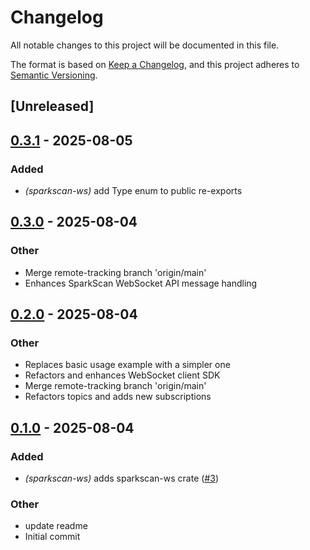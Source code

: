 # Changelog

All notable changes to this project will be documented in this file.

The format is based on [Keep a Changelog](https://keepachangelog.com/en/1.0.0/),
and this project adheres to [Semantic Versioning](https://semver.org/spec/v2.0.0.html).

## [Unreleased]

## [0.3.1](https://github.com/flashnetxyz/sparkscan-rs/compare/sparkscan-ws_v0.3.0...sparkscan-ws_v0.3.1) - 2025-08-05

### Added

- *(sparkscan-ws)* add Type enum to public re-exports

## [0.3.0](https://github.com/flashnetxyz/sparkscan-rs/compare/sparkscan-ws_v0.2.0...sparkscan-ws_v0.3.0) - 2025-08-04

### Other

- Merge remote-tracking branch 'origin/main'
- Enhances SparkScan WebSocket API message handling

## [0.2.0](https://github.com/flashnetxyz/sparkscan-rs/compare/sparkscan-ws_v0.1.0...sparkscan-ws_v0.2.0) - 2025-08-04

### Other

- Replaces basic usage example with a simpler one
- Refactors and enhances WebSocket client SDK
- Merge remote-tracking branch 'origin/main'
- Refactors topics and adds new subscriptions

## [0.1.0](https://github.com/flashnetxyz/sparkscan-rs/releases/tag/sparkscan-ws_v0.1.0) - 2025-08-04

### Added

- *(sparkscan-ws)* adds sparkscan-ws crate ([#3](https://github.com/flashnetxyz/sparkscan-rs/pull/3))

### Other

- update readme
- Initial commit
